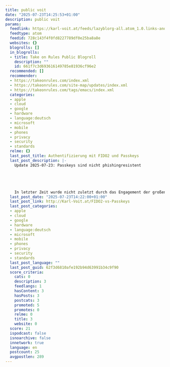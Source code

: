 ```yaml
---
title: public voit
date: "2025-07-23T14:25:53+01:00"
description: public voit
params:
  feedlink: https://karl-voit.at/feeds/lazyblorg-all.atom_1.0.links-and-content.xml
  feedtype: atom
  feedid: 728c143f4f0fd8227789df0e25ba8a8e
  websites: {}
  blogrolls: []
  in_blogrolls:
  - title: Take on Rules Public Blogroll
    description: ""
    id: 661f7c3d693616149785e81936cf96e2
  recommended: []
  recommender:
  - https://takeonrules.com/index.xml
  - https://takeonrules.com/site-map/updates/index.xml
  - https://takeonrules.com/tags/emacs/index.xml
  categories:
  - apple
  - cloud
  - google
  - hardware
  - language:deutsch
  - microsoft
  - mobile
  - phones
  - privacy
  - security
  - standards
  relme: {}
  last_post_title: Authentifizierung mit FIDO2 und Passkeys
  last_post_description: |-
    Update 2025-07-23: Passkeys sind nicht phishingresistent





    In letzter Zeit wurde nicht zuletzt durch das Engagement der großen Megacorps Microsoft, Google, Apple und Amazon das Thema Passkeys in
  last_post_date: "2025-07-23T14:22:00+01:00"
  last_post_link: http://Karl-Voit.at/FIDO2-vs-Passkeys
  last_post_categories:
  - apple
  - cloud
  - google
  - hardware
  - language:deutsch
  - microsoft
  - mobile
  - phones
  - privacy
  - security
  - standards
  last_post_language: ""
  last_post_guid: 62f3d6810afe192b94d63991b34c9f90
  score_criteria:
    cats: 0
    description: 3
    feedlangs: 1
    hasContent: 3
    hasPosts: 3
    postcats: 3
    promoted: 5
    promotes: 0
    relme: 0
    title: 3
    website: 0
  score: 21
  ispodcast: false
  isnoarchive: false
  innetwork: true
  language: en
  postcount: 25
  avgpostlen: 289
---
```

